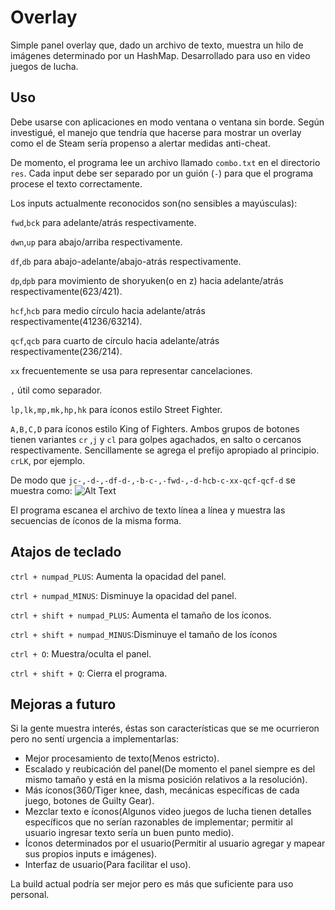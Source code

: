 # Overlay
 Simple panel overlay que, dado un archivo de texto, muestra un hilo de imágenes determinado por un HashMap. Desarrollado para uso en video juegos de lucha.

## Uso
Debe usarse con aplicaciones en modo ventana o ventana sin borde. Según investigué, el manejo que tendría que hacerse para mostrar un overlay como el de Steam sería propenso a alertar medidas anti-cheat.

De momento, el programa lee un archivo llamado `combo.txt` en el directorio `res`. Cada input debe ser separado por un guión (`-`) para que el programa procese el texto correctamente.

Los inputs actualmente reconocidos son(no sensibles a mayúsculas):

 `fwd`,`bck` para adelante/atrás respectivamente.

 `dwn`,`up` para abajo/arriba respectivamente.

 `df`,`db` para abajo-adelante/abajo-atrás respectivamente.

 `dp`,`dpb` para movimiento de shoryuken(o en z) hacia adelante/atrás respectivamente(623/421).

 `hcf`,`hcb` para medio círculo hacia adelante/atrás respectivamente(41236/63214).

 `qcf`,`qcb` para cuarto de círculo hacia adelante/atrás respectivamente(236/214).

 `xx` frecuentemente se usa para representar cancelaciones.

 `,` útil como separador.

 `lp,lk,mp,mk,hp,hk` para íconos estilo Street Fighter.

`A,B,C,D` para íconos estilo King of Fighters.
Ambos grupos de botones tienen variantes `cr` ,`j` y `cl` para golpes agachados, en salto o cercanos respectivamente. Sencillamente se agrega el prefijo apropiado al principio. `crLK`, por ejemplo.

De modo que `jc-,-d-,-df-d-,-b-c-,-fwd-,-d-hcb-c-xx-qcf-qcf-d` se muestra como:
![Alt Text](https://i.imgur.com/HnLP96j.png)

El programa escanea el archivo de texto línea a línea y muestra las secuencias de íconos de la misma forma.

## Atajos de teclado 
`ctrl + numpad_PLUS`: Aumenta la opacidad del panel.

`ctrl + numpad_MINUS`: Disminuye la opacidad del panel.

`ctrl + shift + numpad_PLUS`: Aumenta el tamaño de los íconos.

`ctrl + shift + numpad_MINUS`:Disminuye el tamaño de los íconos

`ctrl + O`: Muestra/oculta el panel.

`ctrl + shift + Q`: Cierra el programa.


## Mejoras a futuro
Si la gente muestra interés, éstas son características que se me ocurrieron pero no sentí urgencia a implementarlas:
* Mejor procesamiento de texto(Menos estricto).
* Escalado y reubicación del panel(De momento el panel siempre es del mismo tamaño y está en la misma posición relativos a la resolución).
* Más íconos(360/Tiger knee, dash, mecánicas específicas de cada juego, botones de Guilty Gear).
* Mezclar texto e íconos(Algunos video juegos de lucha tienen detalles específicos que no serían razonables de implementar; permitir al usuario ingresar texto sería un buen punto medio).
* Íconos determinados por el usuario(Permitir al usuario agregar y mapear sus propios inputs e imágenes).
* Interfaz de usuario(Para facilitar el uso).

La build actual podría ser mejor pero es más que suficiente para uso personal.

